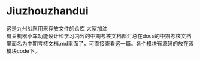 # Jiuzhouzhandui
这是九州战队用来存放文件的仓库
大家加油<br>
有关机器小车功能设计和学习内容的中期考核文档都汇总在docs的中期考核文档里面名为中期考核文档.md里面了，可直接查看这一篇。各个模块有源码的放在该模块code下。
